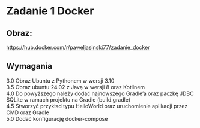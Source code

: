 # Zadanie 1 Docker

## Obraz: 
<https://hub.docker.com/r/paweljasinski77/zadanie_docker>

## Wymagania
3.0 Obraz Ubuntu z Pythonem w wersji 3.10  
3.5 Obraz ubuntu:24.02 z Javą w wersji 8 oraz Kotlinem  
4.0 Do powyższego należy dodać najnowszego Gradle’a oraz paczkę JDBC SQLite w ramach projektu na Gradle (build.gradle)  
4.5 Stworzyć przykład typu HelloWorld oraz uruchomienie aplikacji przez CMD oraz Gradle  
5.0 Dodać konfigurację docker-compose  
